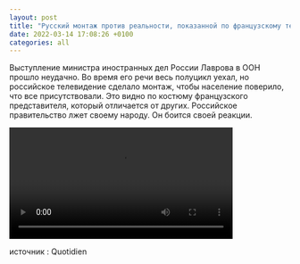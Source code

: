 ```yaml
---
layout: post
title: "Русский монтаж против реальности, показанной по французскому телевидению"
date: 2022-03-14 17:08:26 +0100
categories: all
---
```

<!--translate-->
Выступление министра иностранных дел России Лаврова в ООН прошло неудачно. Во время его речи весь полуцикл уехал, но российское телевидение сделало монтаж, чтобы население поверило, что все присутствовали. Это видно по костюму французского представителя, который отличается от других.
Российское правительство лжет своему народу. Он боится своей реакции.
<!--endtranslate-->
<video controls width="400">
    <source src="{{ site.baseurl }}/assets/videos/11.webm"
            type="video/webm">
    <source src="{{ site.baseurl }}/assets/videos/11.mp4"
            type="video/mp4">
    Sorry, your browser doesn't support embedded videos.
</video>


источник : Quotidien
